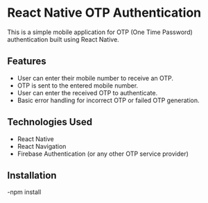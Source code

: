 # React Native OTP Authentication

This is a simple mobile application for OTP (One Time Password) authentication built using React Native.

## Features

- User can enter their mobile number to receive an OTP.
- OTP is sent to the entered mobile number.
- User can enter the received OTP to authenticate.
- Basic error handling for incorrect OTP or failed OTP generation.

## Technologies Used

- React Native
- React Navigation
- Firebase Authentication (or any other OTP service provider)

## Installation
-npm install
